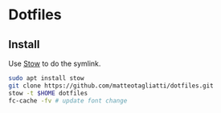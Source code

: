 # Dotfiles

## Install

Use [Stow](https://www.gnu.org/software/stow/manual/) to do the symlink.

```bash
sudo apt install stow
git clone https://github.com/matteotagliatti/dotfiles.git
stow -t $HOME dotfiles
fc-cache -fv # update font change
```
